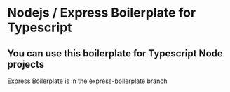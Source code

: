 # Nodejs / Express Boilerplate for Typescript

You can use this boilerplate for Typescript Node projects 
---------------------------------------------------------

Express Boilerplate is in the express-boilerplate branch